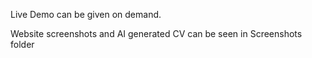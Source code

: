 
Live Demo can be given on demand.


Website screenshots and AI generated CV can be seen in Screenshots folder
